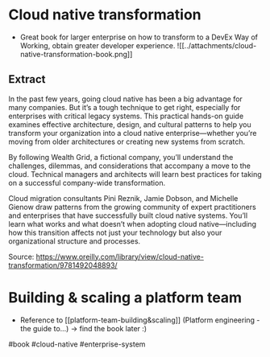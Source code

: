 # Cloud native transformation
* Great book for larger enterprise on how to transform to a DevEx Way of Working, obtain greater developer experience. 
 ![[../attachments/cloud-native-transformation-book.png]]

## Extract 
In the past few years, going cloud native has been a big advantage for many companies. But it’s a tough technique to get right, especially for enterprises with critical legacy systems. This practical hands-on guide examines effective architecture, design, and cultural patterns to help you transform your organization into a cloud native enterprise—whether you’re moving from older architectures or creating new systems from scratch.

By following Wealth Grid, a fictional company, you’ll understand the challenges, dilemmas, and considerations that accompany a move to the cloud. Technical managers and architects will learn best practices for taking on a successful company-wide transformation.

Cloud migration consultants Pini Reznik, Jamie Dobson, and Michelle Gienow draw patterns from the growing community of expert practitioners and enterprises that have successfully built cloud native systems. You’ll learn what works and what doesn’t when adopting cloud native—including how this transition affects not just your technology but also your organizational structure and processes.

Source:  https://www.oreilly.com/library/view/cloud-native-transformation/9781492048893/

# Building & scaling a platform team
* Reference to [[platform-team-building&scaling]] (Platform engineering - the guide to...) -> find the book later :)

#book #cloud-native #enterprise-system